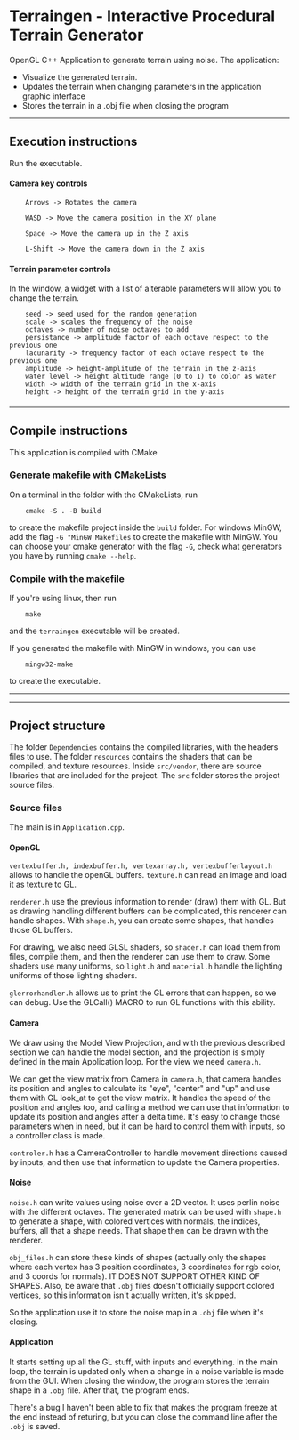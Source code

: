 # Terraingen - Interactive Procedural Terrain Generator
OpenGL C++ Application to generate terrain using noise.
The application:
* Visualize the generated terrain.
* Updates the terrain when changing parameters in the application graphic interface
* Stores the terrain in a .obj file when closing the program

---
## Execution instructions
Run the executable.

#### Camera key controls
```
    Arrows -> Rotates the camera
    
    WASD -> Move the camera position in the XY plane
    
    Space -> Move the camera up in the Z axis
    
    L-Shift -> Move the camera down in the Z axis
```

#### Terrain parameter controls
In the window, a widget with a list of alterable parameters will allow you to change the terrain.
```
    seed -> seed used for the random generation
    scale -> scales the frequency of the noise
    octaves -> number of noise octaves to add 
    persistance -> amplitude factor of each octave respect to the previous one
    lacunarity -> frequency factor of each octave respect to the previous one
    amplitude -> height-amplitude of the terrain in the z-axis 
    water level -> height altitude range (0 to 1) to color as water 
    width -> width of the terrain grid in the x-axis
    height -> height of the terrain grid in the y-axis
```

####

---
## Compile instructions

This application is compiled with CMake

### Generate makefile with CMakeLists
On a terminal in the folder with the CMakeLists, run
```
    cmake -S . -B build
````
to create the makefile project inside the `build` folder. For windows MinGW, add the flag `-G "MinGW Makefiles` to create the makefile with MinGW.
You can choose your cmake generator with the flag `-G`, check what generators you have by running ````cmake --help````.

### Compile with the makefile

If you're using linux, then run
```
    make
```
and the `terraingen` executable will be created.

If you generated the makefile with MinGW in windows, you can use
```
    mingw32-make
```
to create the executable.

---
---
## Project structure
The folder `Dependencies` contains the compiled libraries, with the headers files to use.
The folder `resources` contains the shaders that can be compiled, and texture resources.
Inside `src/vendor`, there are source libraries that are included for the project.
The `src` folder stores the project source files.

### Source files
The main is in `Application.cpp`.

#### OpenGL
`vertexbuffer.h, indexbuffer.h, vertexarray.h, vertexbufferlayout.h` allows to handle the openGL buffers.
`texture.h` can read an image and load it as texture to GL.

`renderer.h` use the previous information to render (draw) them with GL. But as drawing handling different buffers can be complicated,
this renderer can handle shapes. With `shape.h`, you can create some shapes, that handles those GL buffers.

For drawing, we also need GLSL shaders, so `shader.h` can load them from files, compile them, and then
the renderer can use them to draw. Some shaders use many uniforms, so `light.h` and `material.h` handle
the lighting uniforms of those lighting shaders.

`glerrorhandler.h` allows us to print the GL errors that can happen, so we can debug. Use the GLCall() MACRO to
run GL functions with this ability.

#### Camera
We draw using the Model View Projection, and with the previous described section
we can handle the model section, and the projection is simply defined in the main Application loop. For the view we need `camera.h`.

We can get the view matrix from Camera in `camera.h`, that camera handles its position and angles to calculate its 
"eye", "center" and "up" and use them with GL look_at to get the view matrix. It handles the speed of the position and angles too,
and calling a method we can use that information to update its position and angles after a delta time. 
It's easy to change those parameters when in need, but it can be hard to control them with inputs, so a controller class is made.

`controler.h` has a CameraController to handle movement directions caused by inputs, and then use that information to update the Camera properties.

#### Noise
`noise.h` can write values using noise over a 2D vector. It uses perlin noise with the different octaves.
The generated matrix can be used with `shape.h` to generate a shape, with colored vertices with normals, the indices, buffers, all that
a shape needs. That shape then can be drawn with the renderer.

`obj_files.h` can store these kinds of shapes
(actually only the shapes where each vertex has 3 position coordinates, 3 coordinates for rgb color, and 3 coords for normals).
IT DOES NOT SUPPORT OTHER KIND OF SHAPES.
Also, be aware that `.obj` files doesn't officially support colored vertices, so this information isn't actually written, it's skipped.

So the application use it to store the noise map in a `.obj` file when it's closing.

#### Application
It starts setting up all the GL stuff, with inputs and everything. In the main loop, the
terrain is updated only when a change in a noise variable is made from the GUI. When closing the window,
the program stores the terrain shape in a `.obj` file. After that, the program ends.

There's a bug I haven't been able to fix that makes the program freeze at the end instead of returing, but
you can close the command line after the `.obj` is saved.

